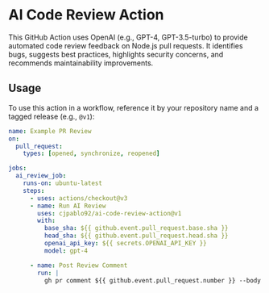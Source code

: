# AI Code Review Action

This GitHub Action uses OpenAI (e.g., GPT-4, GPT-3.5-turbo) to provide automated code review feedback on Node.js pull requests. It identifies bugs, suggests best practices, highlights security concerns, and recommends maintainability improvements.

## Usage

To use this action in a workflow, reference it by your repository name and a tagged release (e.g., `@v1`):

```yaml
name: Example PR Review
on:
  pull_request:
    types: [opened, synchronize, reopened]

jobs:
  ai_review_job:
    runs-on: ubuntu-latest
    steps:
      - uses: actions/checkout@v3
      - name: Run AI Review
        uses: cjpablo92/ai-code-review-action@v1
        with:
          base_sha: ${{ github.event.pull_request.base.sha }}
          head_sha: ${{ github.event.pull_request.head.sha }}
          openai_api_key: ${{ secrets.OPENAI_API_KEY }}
          model: gpt-4

      - name: Post Review Comment
        run: |
          gh pr comment ${{ github.event.pull_request.number }} --body "${{ steps.ai_review_job.outputs.review }}"